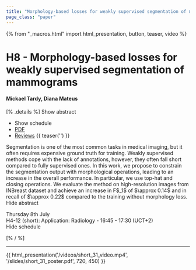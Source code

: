 ```yaml
---
title: "Morphology-based losses for weakly supervised segmentation of mammograms"
page_class: "paper"
---
```


{% from "_macros.html" import html_presentation, button, teaser, video %}

# H8 - Morphology-based losses for weakly supervised segmentation of mammograms

#### Mickael Tardy, Diana Mateus

[% .details %]
<a class="toggle_visibility" data-selector=".abstract" data-level="3">Show abstract</a>
- <a class="toggle_visibility" data-selector=".schedule" data-level="3">Show schedule</a>
- <a href="https://openreview.net/pdf?id=eehADvdlUa3">PDF</a>
- <a href="https://openreview.net/forum?id=eehADvdlUa3">Reviews</a>
{{ teaser('') }}

<p>
    <span class="abstract">
        Segmentation is one of the most common tasks in medical imaging, but it often requires expensive ground truth for training. Weakly supervised methods cope with the lack of annotations, however, they often fall short compared to fully supervised ones. In this work, we propose to constrain the segmentation output with morphological operations, leading to an increase in the overall performance. In particular, we use top-hat and closing operations. We evaluate the method on high-resolution images from INBreast dataset and achieve an increase in F$_1$ of $\approx 0.14$ and in recall of $\approx 0.22$ compared to the training without morphology loss.
        <br>
        <span class="actions"><a class="toggle_visibility" data-level="2">Hide abstract</a></span>
    </span>
</p>

<p>
    <span class="schedule">
         Thursday 8th July<br>H4-12 (short): Application: Radiology - 16:45 - 17:30 (UCT+2)
        <br>
        <span class="actions"><a class="toggle_visibility" data-level="2">Hide schedule</a></span>
    </span>
</p>

[% / %]


---

{{ html_presentation('/videos/short_31_video.mp4', '/slides/short_31_poster.pdf', 720, 450) }}